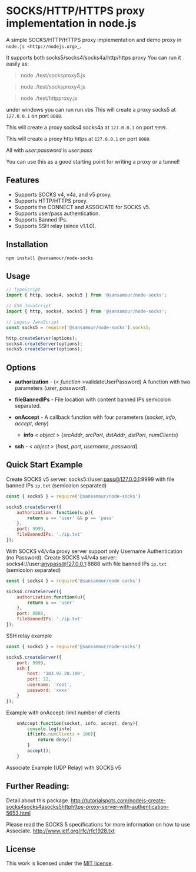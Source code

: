SOCKS/HTTP/HTTPS proxy implementation in node.js
===============================

A simple SOCKS/HTTP/HTTPS proxy implementation and demo proxy in `node.js <http://nodejs.org>`_.
 
It supports both socks5/socks4/socks4a/http/https proxy
You can run it easily as:

>  node ./test/socksproxy5.js

>  node ./test/socksproxy4.js

>  node ./test/httpproxy.js


under windows you can run run.vbs
This will create a proxy socks5 at ``127.0.0.1`` on port ``8888``.

This will create a proxy socks4 socks4a at ``127.0.0.1`` on port ``9999``.

This will create a proxy http https at ``127.0.0.1`` on port ``8080``.

All with _user:password_ is _user:pass_

You can use this as a good starting point for writing a proxy or a tunnel!

## Features

* Supports SOCKS v4, v4a, and v5 proxy.
* Supports HTTP/HTTPS proxy.
* Supports the CONNECT and ASSOCIATE for SOCKS v5.
* Supports user/pass authentication.
* Supports Banned IPs.
* Supports SSH relay (since v1.1.0).

## Installation

`npm install @sansamour/node-socks`

## Usage

```typescript
// TypeScript
import { http, socks4, socks5 } from '@sansamour/node-socks';

// ES6 JavaScript
import { http, socks4, socks5 } from '@sansamour/node-socks';

// Legacy JavaScript
const socks5 = require('@sansamour/node-socks').socks5;

http.createServer(options);
socks4.createServer(options);
socks5.createServer(options);
```

Options
-------

* **authorization** - (< _function_ >validateUserPassword) A function with two parameters (_user_, _password_).

* **fileBannedIPs** - File location with content banned IPs semicolon separated.

* **onAccept** - A callback function with four parameters (_socket_, _info_, _accept_, _deny_)
    * **info** < _object_ > {_srcAddr_, _srcPort_, _dstAddr_, _dstPort_, _numClients_}
	
* **ssh** - < _object_ > {_host_, _port_, _username_, _password_}

## Quick Start Example

Create SOCKS v5 server: socks5://user:pass@127.0.0.1:9999 with file banned IPs `ip.txt` (semicolon separated)

```javascript
const { socks5 } = require('@sansamour/node-socks')

socks5.createServer({
	authorization: function(u,p){
		return u == 'user' && p == 'pass'
	},
	port: 9999,
	fileBannedIPs: './ip.txt'
});
```

With SOCKS v4/v4a proxy server support only Username Authentication (no Password).
Create SOCKS v4/v4a server: socks4://user:anypass@127.0.0.1:8888 with file banned IPs `ip.txt` (semicolon separated)

```javascript
const { socks4 } = require('@sansamour/node-socks')

socks4.createServer({
	authorization:function(u){
		return u == 'user'
	},
	port: 8888,
	fileBannedIPs: './ip.txt'
});
```

SSH relay example
```javascript
const { socks5 } = require('@sansamour/node-socks')

socks5.createServer({	
	port: 9999,
	ssh:{
	    host: '103.92.28.100',
	    port: 22,
	    username: 'root',
	    password: 'xxxx'
	}
});
```

Example with onAccept: limit number of clients 

```javascript
    onAccept:function(socket, info, accept, deny){
		console.log(info)
		if(info.numClients > 100){
			return deny()
		}
		accept();
	}
```

Associate Example (UDP Relay) with SOCKS v5

## Further Reading:

Detail about this package.
http://tutorialspots.com/nodejs-create-socks4socks4asocks5httphttps-proxy-server-with-authentication-5653.html

Please read the SOCKS 5 specifications for more information on how to use Associate.
http://www.ietf.org/rfc/rfc1928.txt

## License

This work is licensed under the [MIT license](http://en.wikipedia.org/wiki/MIT_License).